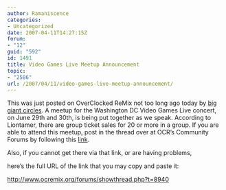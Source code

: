 ```yaml
---
author: Ramaniscence
categories:
- Uncategorized
date: 2007-04-11T14:27:15Z
forum:
- "12"
guid: "592"
id: 1491
title: Video Games Live Meetup Announcement
topic:
- "2586"
url: /2007/04/11/video-games-live-meetup-announcement/
---
```


This was just posted on OverClocked ReMix not too long ago today by <a href="http://www.biggiantcircles.com/" target="_blank">big giant circles</a>. A meetup for the Washington DC Video Games Live concert, on June 29th and 30th, is being put together as we speak. According to Liontamer, there are group ticket sales for 20 or more in a group. If you are able to attend this meetup, post in the thread over at OCR&#8217;s Community Forums by following this <a href="http://www.ocremix.org/forums/showthread.php?t=8940" target="_blank">link</a>.
  
Also, if you cannot get there via that link, or are having problems,
  
here&#8217;s the full URL of the link that you may copy and paste it:

<a href="http://www.ocremix.org/forums/showthread.php?t=8940" target="_blank">http://www.ocremix.org/forums/showthread.php?t=8940</a>